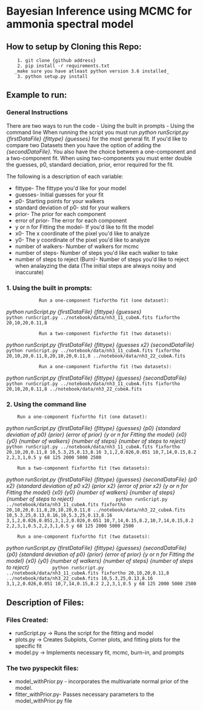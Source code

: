 # Bayesian Inference using MCMC for ammonia spectral model

## How to setup by Cloning this Repo:

        1. git clone {github address} 
        2. pip install -r requirements.txt
       _make sure you have atleast python version 3.6 installed_
        3. python setup.py install

## Example to run:
### General Instructions
There are two ways to run the code 
        - Using the built in prompts
        - Using the command line
When running the script you must run _python runScript.py {firstDataFile} {fittype} {guesses}_ for the most general fit. If you'd like to compare two Datasets then you have the option of adding the _{secondDataFile}_. You also have the choice between a one-component and a two-component fit. When using two-components you must enter double the guesses, p0,  standard deciation, prior, error required for the fit. 

The following is a description of each variable:

- fittype- The fittype you'd like for your model
- guesses- Initial guesses for your fit
- p0- Starting points for your walkers
- standard deviation of p0- std for your walkers
- prior- The prior for each component
- error of prior- The error for each component
- y or n for Fitting the model- If you'd like to fit the model
- x0- The x coordinate of the pixel you'd like to analyze
- y0- The y coordinate of the pixel you'd like to analyze
- number of walkers- Number of walkers for mcmc
- number of steps- Number of steps you'd like each walker to take
- number of steps to reject (Burn)- Number of steps you'd like to reject when analayzing the data (The initial steps are always noisy and inaccurate)
###     1. Using the built in prompts:
                Run a one-component fixfortho fit (one dataset):
_python runScript.py {firstDataFile} {fittype} {guesses}_
`                python runScript.py ../notebook/data/nh3_11_cubeA.fits fixfortho 20,10,20,0.11,8`

                Run a two-component fixfortho fit (two datasets):
_python runScript.py {firstDataFile} {fittype} {guesses x2} {secondDataFile}_
`                python runScript.py ../notebook/data/nh3_11_cubeA.fits fixfortho 20,10,20,0.11,8,20,10,20,0.11,8 ../notebook/data/nh3_22_cubeA.fits`

                Run a one-component fixfortho fit (two datasets):
_python runScript.py {firstDataFile} {fittype} {guesses} {secondDataFile}_
`                python runScript.py ../notebook/data/nh3_11_cubeA.fits fixfortho 20,10,20,0.11,8 ../notebook/data/nh3_22_cubeA.fits`

###     2. Using the command line
        Run a one-component fixfortho fit (one dataset):
_python runScript.py {firstDataFile} {fittype} {guesses} {p0} {standard deviation of p0} {prior} {error of prior} {y or n for Fitting the model} {x0} {y0} {number of walkers} {number of steps} {number of steps to reject}_
`        python runScript.py ../notebook/data/nh3_11_cubeA.fits fixfortho 20,10,20,0.11,8 10,5.3,25,0.13,8.16 3,1,2,0.026,0.051 10,7,14,0.15,8.2 2,2,3,1,0.5 y 68 125 2000 5000 2500`

        Run a two-component fixfortho fit (two datasets):

_python runScript.py {firstDataFile} {fittype} {guesses} {secondDataFile} {p0 x2} {standard deviation of p0 x2} {prior x2} {error of prior x2} {y or n for Fitting the model} {x0} {y0} {number of walkers} {number of steps} {number of steps to reject}_
`                python runScript.py ../notebook/data/nh3_11_cubeA.fits fixfortho 20,10,20,0.11,8,20,10,20,0.11,8 ../notebook/data/nh3_22_cubeA.fits 10,5.3,25,0.13,8.16,10,5.3,25,0.13,8.16 3,1,2,0.026,0.051,3,1,2,0.026,0.051 10,7,14,0.15,8.2,10,7,14,0.15,8.2 2,2,3,1,0.5,2,2,3,1,0.5 y 68 125 2000 5000 2500 `

        Run a one-component fixfortho fit (two datasets):
_python runScript.py {firstDataFile} {fittype} {guesses} {secondDataFile} {p0} {standard deviation of p0} {prior} {error of prior} {y or n for Fitting the model} {x0} {y0} {number of walkers} {number of steps} {number of steps to reject}_
`        python runScript.py ../notebook/data/nh3_11_cubeA.fits fixfortho 20,10,20,0.11,8 ../notebook/data/nh3_22_cubeA.fits 10,5.3,25,0.13,8.16 3,1,2,0.026,0.051 10,7,14,0.15,8.2 2,2,3,1,0.5 y 68 125 2000 5000 2500`

## Description of Files: 

### Files Created:
 - runScript.py -> Runs the script for the fitting and model
 - plots.py -> Creates Subplots, Corner plots, and fitting plots for the specific fit
 - model.py -> Implements necessary fit, mcmc, burn-in, and prompts


### The two pyspeckit files:
- model_withPrior.py - incorporates the multivariate normal prior of the model.
- fitter_withPrior.py- Passes necessary parameters to the model_withPrior.py file
